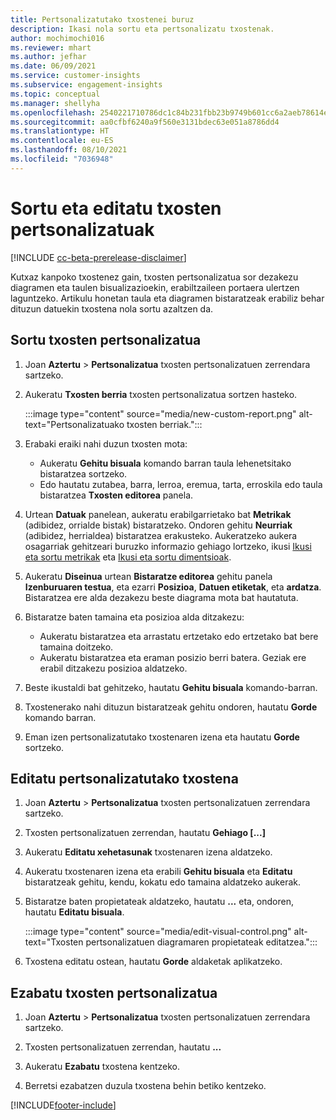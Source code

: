 ```yaml
---
title: Pertsonalizatutako txostenei buruz
description: Ikasi nola sortu eta pertsonalizatu txostenak.
author: mochimochi016
ms.reviewer: mhart
ms.author: jefhar
ms.date: 06/09/2021
ms.service: customer-insights
ms.subservice: engagement-insights
ms.topic: conceptual
ms.manager: shellyha
ms.openlocfilehash: 2540221710786dc1c84b231fbb23b9749b601cc6a2aeb78614e16002302a80a9
ms.sourcegitcommit: aa0cfbf6240a9f560e3131bdec63e051a8786dd4
ms.translationtype: HT
ms.contentlocale: eu-ES
ms.lasthandoff: 08/10/2021
ms.locfileid: "7036948"
---
```

# <a name="create-and-edit-custom-reports"></a>Sortu eta editatu txosten pertsonalizatuak

[!INCLUDE [cc-beta-prerelease-disclaimer](includes/cc-beta-prerelease-disclaimer.md)]

Kutxaz kanpoko txostenez gain, txosten pertsonalizatua sor dezakezu diagramen eta taulen bisualizazioekin, erabiltzaileen portaera ulertzen laguntzeko. Artikulu honetan taula eta diagramen bistaratzeak erabiliz behar dituzun datuekin txostena nola sortu azaltzen da. 

## <a name="create-a-custom-report"></a>Sortu txosten pertsonalizatua

1. Joan **Aztertu** > **Pertsonalizatua** txosten pertsonalizatuen zerrendara sartzeko.

1. Aukeratu **Txosten berria** txosten pertsonalizatua sortzen hasteko.

   :::image type="content" source="media/new-custom-report.png" alt-text="Pertsonalizatuako txosten berriak.":::

1. Erabaki eraiki nahi duzun txosten mota:

    - Aukeratu **Gehitu bisuala** komando barran taula lehenetsitako bistaratzea sortzeko.
    - Edo hautatu zutabea, barra, lerroa, eremua, tarta, erroskila edo taula bistaratzea **Txosten editorea** panela.

1. Urtean **Datuak** panelean, aukeratu erabilgarrietako bat **Metrikak** (adibidez, orrialde bistak) bistaratzeko. Ondoren gehitu **Neurriak** (adibidez, herrialdea) bistaratzea erakusteko. Aukeratzeko aukera osagarriak gehitzeari buruzko informazio gehiago lortzeko, ikusi [Ikusi eta sortu metrikak](metrics.md) eta [Ikusi eta sortu dimentsioak](dimensions.md).

1. Aukeratu **Diseinua** urtean **Bistaratze editorea** gehitu panela **Izenburuaren testua**, eta ezarri **Posizioa**, **Datuen etiketak**, eta **ardatza**.  Bistaratzea ere alda dezakezu beste diagrama mota bat hautatuta.

1. Bistaratze baten tamaina eta posizioa alda ditzakezu:
   - Aukeratu bistaratzea eta arrastatu ertzetako edo ertzetako bat bere tamaina doitzeko.
   - Aukeratu bistaratzea eta eraman posizio berri batera. Geziak ere erabil ditzakezu posizioa aldatzeko.
1. Beste ikustaldi bat gehitzeko, hautatu **Gehitu bisuala** komando-barran.
1. Txostenerako nahi dituzun bistaratzeak gehitu ondoren, hautatu **Gorde** komando barran.

1. Eman izen pertsonalizatutako txostenaren izena eta hautatu **Gorde** sortzeko.
 
## <a name="edit-a-custom-report"></a>Editatu pertsonalizatutako txostena

1. Joan **Aztertu** > **Pertsonalizatua** txosten pertsonalizatuen zerrendara sartzeko.

1. Txosten pertsonalizatuen zerrendan, hautatu **Gehiago [...]** 

1. Aukeratu **Editatu xehetasunak** txostenaren izena aldatzeko.

1. Aukeratu txostenaren izena eta erabili **Gehitu bisuala** eta **Editatu** bistaratzeak gehitu, kendu, kokatu edo tamaina aldatzeko aukerak.

1. Bistaratze baten propietateak aldatzeko, hautatu **...** eta, ondoren, hautatu **Editatu bisuala**.

   :::image type="content" source="media/edit-visual-control.png" alt-text="Txosten pertsonalizatuen diagramaren propietateak editatzea.":::

1. Txostena editatu ostean, hautatu **Gorde** aldaketak aplikatzeko. 

## <a name="delete-a-custom-report"></a>Ezabatu txosten pertsonalizatua

1. Joan **Aztertu** > **Pertsonalizatua** txosten pertsonalizatuen zerrendara sartzeko.

1. Txosten pertsonalizatuen zerrendan, hautatu **...**

1. Aukeratu **Ezabatu** txostena kentzeko.

1. Berretsi ezabatzen duzula txostena behin betiko kentzeko.

[!INCLUDE[footer-include](../includes/footer-banner.md)]
